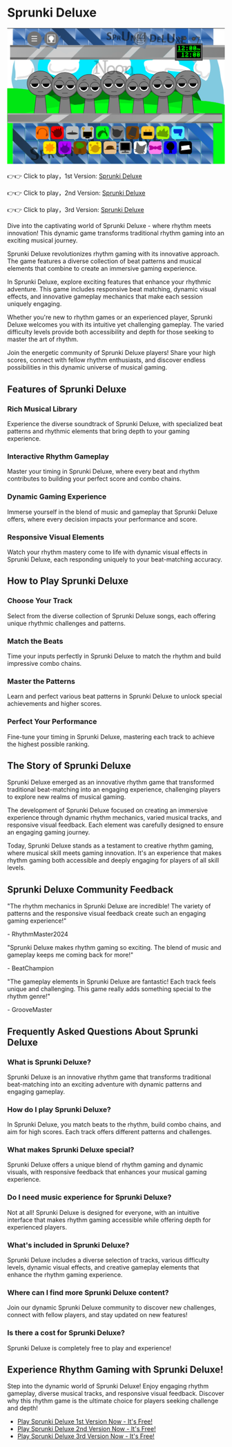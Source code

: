 # Sprunki Deluxe

![Sprunki Deluxe](https://raw.githubusercontent.com/sprunkiscrunkly/sprunki-deluxe/refs/heads/main/sprunki-deluxe.png "Sprunki Deluxe")

👉👉 Click to play，1st Version: [Sprunki Deluxe](https://sprunksters.com/sprunki-deluxe/ "Sprunki Deluxe")

👉👉 Click to play，2nd Version: [Sprunki Deluxe](https://sprunkiscrunkly.com/sprunki-deluxe/ "Sprunki Deluxe")

👉👉 Click to play，3rd Version: [Sprunki Deluxe](https://sprunkipyramixed.com/sprunki-deluxe/ "Sprunki Deluxe")

Dive into the captivating world of Sprunki Deluxe - where rhythm meets innovation! This dynamic game transforms traditional rhythm gaming into an exciting musical journey.

Sprunki Deluxe revolutionizes rhythm gaming with its innovative approach. The game features a diverse collection of beat patterns and musical elements that combine to create an immersive gaming experience.

In Sprunki Deluxe, explore exciting features that enhance your rhythmic adventure. This game includes responsive beat matching, dynamic visual effects, and innovative gameplay mechanics that make each session uniquely engaging.

Whether you're new to rhythm games or an experienced player, Sprunki Deluxe welcomes you with its intuitive yet challenging gameplay. The varied difficulty levels provide both accessibility and depth for those seeking to master the art of rhythm.

Join the energetic community of Sprunki Deluxe players! Share your high scores, connect with fellow rhythm enthusiasts, and discover endless possibilities in this dynamic universe of musical gaming.

## Features of Sprunki Deluxe

### Rich Musical Library

Experience the diverse soundtrack of Sprunki Deluxe, with specialized beat patterns and rhythmic elements that bring depth to your gaming experience.

### Interactive Rhythm Gameplay

Master your timing in Sprunki Deluxe, where every beat and rhythm contributes to building your perfect score and combo chains.

### Dynamic Gaming Experience

Immerse yourself in the blend of music and gameplay that Sprunki Deluxe offers, where every decision impacts your performance and score.

### Responsive Visual Elements

Watch your rhythm mastery come to life with dynamic visual effects in Sprunki Deluxe, each responding uniquely to your beat-matching accuracy.

## How to Play Sprunki Deluxe

### Choose Your Track

Select from the diverse collection of Sprunki Deluxe songs, each offering unique rhythmic challenges and patterns.

### Match the Beats

Time your inputs perfectly in Sprunki Deluxe to match the rhythm and build impressive combo chains.

### Master the Patterns

Learn and perfect various beat patterns in Sprunki Deluxe to unlock special achievements and higher scores.

### Perfect Your Performance

Fine-tune your timing in Sprunki Deluxe, mastering each track to achieve the highest possible ranking.

## The Story of Sprunki Deluxe

Sprunki Deluxe emerged as an innovative rhythm game that transformed traditional beat-matching into an engaging experience, challenging players to explore new realms of musical gaming.



The development of Sprunki Deluxe focused on creating an immersive experience through dynamic rhythm mechanics, varied musical tracks, and responsive visual feedback. Each element was carefully designed to ensure an engaging gaming journey.

Today, Sprunki Deluxe stands as a testament to creative rhythm gaming, where musical skill meets gaming innovation. It's an experience that makes rhythm gaming both accessible and deeply engaging for players of all skill levels.

## Sprunki Deluxe Community Feedback

"The rhythm mechanics in Sprunki Deluxe are incredible! The variety of patterns and the responsive visual feedback create such an engaging gaming experience!"

\- RhythmMaster2024

"Sprunki Deluxe makes rhythm gaming so exciting. The blend of music and gameplay keeps me coming back for more!"

\- BeatChampion

"The gameplay elements in Sprunki Deluxe are fantastic! Each track feels unique and challenging. This game really adds something special to the rhythm genre!"

\- GrooveMaster

## Frequently Asked Questions About Sprunki Deluxe

### What is Sprunki Deluxe?

Sprunki Deluxe is an innovative rhythm game that transforms traditional beat-matching into an exciting adventure with dynamic patterns and engaging gameplay.

### How do I play Sprunki Deluxe?

In Sprunki Deluxe, you match beats to the rhythm, build combo chains, and aim for high scores. Each track offers different patterns and challenges.

### What makes Sprunki Deluxe special?

Sprunki Deluxe offers a unique blend of rhythm gaming and dynamic visuals, with responsive feedback that enhances your musical gaming experience.

### Do I need music experience for Sprunki Deluxe?

Not at all! Sprunki Deluxe is designed for everyone, with an intuitive interface that makes rhythm gaming accessible while offering depth for experienced players.

### What's included in Sprunki Deluxe?

Sprunki Deluxe includes a diverse selection of tracks, various difficulty levels, dynamic visual effects, and creative gameplay elements that enhance the rhythm gaming experience.

### Where can I find more Sprunki Deluxe content?

Join our dynamic Sprunki Deluxe community to discover new challenges, connect with fellow players, and stay updated on new features!

### Is there a cost for Sprunki Deluxe?

Sprunki Deluxe is completely free to play and experience!

## Experience Rhythm Gaming with Sprunki Deluxe!

Step into the dynamic world of Sprunki Deluxe! Enjoy engaging rhythm gameplay, diverse musical tracks, and responsive visual feedback. Discover why this rhythm game is the ultimate choice for players seeking challenge and depth!

- [Play Sprunki Deluxe 1st Version Now - It's Free!](https://sprunksters.com/sprunki-deluxe/)
- [Play Sprunki Deluxe 2nd Version Now - It's Free!](https://sprunkiscrunkly.com/sprunki-deluxe/)
- [Play Sprunki Deluxe 3rd Version Now - It's Free!](https://sprunkipyramixed.com/sprunki-deluxe/)
